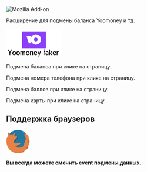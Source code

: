 <img alt="Mozilla Add-on" src="https://img.shields.io/amo/v/custom?color=%237868E6&label=Yoomoney%20Faker&style=plastic">
<p>Расширение для подмены баланса Yoomoney и тд.</p>
<img src='../icons/yoomoney-logo.png' width='30%' height='50%'/>
<p>Подмена баланса при клике на страницу.</p>
<p>Подмена номера телефона при клике на страницу.</p>
<p>Подмена баллов при клике на страницу.</p>
<p>Подмена карты при клике на страницу.</p>
<h2>Поддержка браузеров</h2> <img src="../icons/firefox-logo.png" width="64px" height="64px"/>
<p><b>Вы всегда можете сменить event подмены данных.</b></p>

